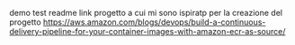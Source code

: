 demo test readme
link progetto a cui mi sono ispiratp per la creazione del progetto 
https://aws.amazon.com/blogs/devops/build-a-continuous-delivery-pipeline-for-your-container-images-with-amazon-ecr-as-source/
